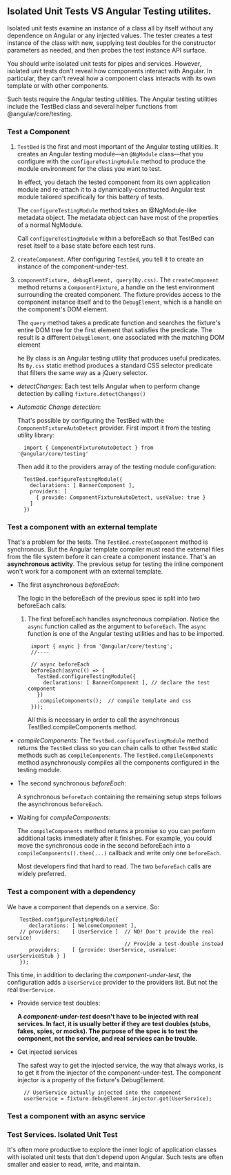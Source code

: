 ## Isolated Unit Tests VS Angular Testing utilites.
Isolated unit tests examine an instance of a class all by itself without any dependence on Angular or any injected values. The tester creates a test instance of the class with new, supplying test doubles for the constructor parameters as needed, and then probes the test instance API surface.

You should write isolated unit tests for pipes and services. However, isolated unit tests don't reveal how components interact with Angular. In particular, they can't reveal how a component class interacts with its own template or with other components.

Such tests require the Angular testing utilities. The Angular testing utilities include the TestBed class and several helper functions from @angular/core/testing.
### Test a Component

1. ```TestBed``` is the first and most important of the Angular testing utilities. It creates an Angular testing module—an ```@NgModule``` class—that you configure with the ```configureTestingModule``` method to produce the module environment for the class you want to test.

    In effect, you detach the tested component from its own application module and re-attach it to a dynamically-constructed Angular test module tailored specifically for this battery of tests.
    
    The ```configureTestingModule``` method takes an @NgModule-like metadata object. The metadata object can have most of the properties of a normal NgModule.
    
    Call ```configureTestingModule``` within a beforeEach so that TestBed can reset itself to a base state before each test runs.
   
2. ```createComponent```. After configuring ```TestBed```, you tell it to create an instance of the component-under-test.

3. ```componentFixture, debugElement, query(By.css)```. The ```createComponent``` method returns a ```ComponentFixture```, a handle on the test environment surrounding the created component. The fixture provides access to the component instance itself and to the ```DebugElement```, which is a handle on the component's DOM element.

    The ```query``` method takes a predicate function and searches the fixture's entire DOM tree for the first element that satisfies the predicate. The result is a different ```DebugElement```, one associated with the matching DOM element
    
    he By class is an Angular testing utility that produces useful predicates. Its ```By.css``` static method produces a standard CSS selector predicate that filters the same way as a jQuery selector.
    


* *detectChanges*: Each test tells Angular when to perform change detection by calling ```fixture.detectChanges()```
* *Automatic Change detection*:

    That's possible by configuring the TestBed with the ```ComponentFixtureAutoDetect``` provider. First import it from the testing utility library: 
    
        import { ComponentFixtureAutoDetect } from '@angular/core/testing'
    
    Then add it to the providers array of the testing module configuration:
    
        TestBed.configureTestingModule({
          declarations: [ BannerComponent ],
          providers: [
            { provide: ComponentFixtureAutoDetect, useValue: true }
          ]
        })
        
### Test a component with an external template
That's a problem for the tests. The ```TestBed.createComponent``` method is synchronous. But the Angular template compiler must read the external files from the file system before it can create a component instance. That's an **asynchronous activity**. The previous setup for testing the inline component won't work for a component with an external template.

* The first asynchronous *beforeEach*:

    The logic in the beforeEach of the previous spec is split into two beforeEach calls: 

    1. The first beforeEach handles asynchronous compilation. Notice the ```async``` function called as the argument to ```beforeEach```. The ```async``` function is one of the Angular testing utilities and has to be imported.
            
            import { async } from '@angular/core/testing';
            //----
    
            // async beforeEach
            beforeEach(async(() => {
              TestBed.configureTestingModule({
                declarations: [ BannerComponent ], // declare the test component
              })
              .compileComponents();  // compile template and css
            }));
        All this is necessary in order to call the asynchronous TestBed.compileComponents method.
        
* *compileComponents*: 
    The ```TestBed.configureTestingModule``` method returns the ```TestBed``` class so you can chain calls to other ```TestBed``` static methods such as ```compileComponents```.
    The ```TestBed.compileComponents``` method asynchronously compiles all the components configured in the testing module.
    
* The second synchronous *beforeEach*:
    
    A synchronous ```beforeEach``` containing the remaining setup steps follows the asynchronous ```beforeEach```.

* Waiting for *compileComponents*:

    The ```compileComponents``` method returns a promise so you can perform additional tasks immediately after it finishes. For example, you could move the synchronous code in the second beforeEach into a ```compileComponents().then(...)``` callback and write only one ```beforeEach```.
    
    Most developers find that hard to read. The two ```beforeEach``` calls are widely preferred.
    
### Test a component with a dependency
    
We have a component that depends on a service. So:

        TestBed.configureTestingModule({
           declarations: [ WelcomeComponent ],
        // providers:    [ UserService ]  // NO! Don't provide the real service!
                                          // Provide a test-double instead
           providers:    [ {provide: UserService, useValue: userServiceStub } ]
        });
This time, in addition to declaring the *component-under-test*, the configuration adds a ```UserService``` provider to the providers list. But not the real ```UserService```.

* Provide service test doubles:

    **A *component-under-test* doesn't have to be injected with real services. In fact, it is usually better if they are test doubles (stubs, fakes, spies, or mocks). The purpose of the spec is to test the component, not the service, and real services can be trouble.**
    
* Get injected services

    The safest way to get the injected service, the way that always works, is to get it from the injector of the component-under-test. The component injector is a property of the fixture's DebugElement.
        
        // UserService actually injected into the component
        userService = fixture.debugElement.injector.get(UserService);
        
        
### Test a component with an async service




### Test Services. Isolated Unit Test
 It's often more productive to explore the inner logic of application classes with isolated unit tests that don't depend upon Angular. Such tests are often smaller and easier to read, write, and maintain.
 